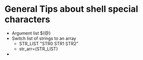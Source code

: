 # General Tips about shell special characters
*  Argument list ${@}
*  Switch list of strings to an array
    * STR_LIST "STR0 STR1 STR2"
    * str_arr=(STR_LIST)
*